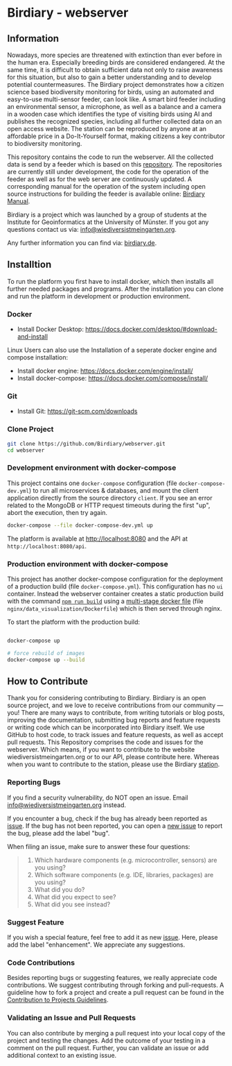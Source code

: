 # Birdiary - webserver 

## Information
Nowadays, more species are threatened with extinction than ever before in the human era.
Especially breeding birds are considered endangered. 
At the same time, it is difficult to obtain sufficient data not only to raise awareness for this situation, but also to gain a better understanding and to develop potential countermeasures.
The Birdiary project demonstrates how a citizen science based biodiversity monitoring for birds, using an automated and easy-to-use multi-sensor feeder, can look like. 
A smart bird feeder including an environmental sensor, a microphone, as well as a balance and a camera in a wooden case which identifies the type of visiting birds using AI and publishes the recognized species, including all further collected data on an open access website. 
The station can be reproduced by anyone at an affordable price in a Do-It-Yourself format, making citizens a key contributor to biodiversity monitoring.

This repository contains the code to run the webserver. 
All the collected data is send by a feeder which is based on this [repository](https://github.com/Birdiary/station). 
The repositories are currently still under development, the code for the operation of the feeder as well as for the web server are continuously updated. 
A corresponding manual for the operation of the system including open source instructions for building the feeder is available online: [Birdiary Manual](https://docs.google.com/document/d/1ItowLull5JF3irzGtbR-fCmgelG3B7DSaU1prOeQXA4/). 

Birdiary is a project which was launched by a group of students at the Institute for Geoinformatics at the University of Münster. 
If you got any questions contact us via: [info@wiediversistmeingarten.org](mailto:info@wiediversistmeingarten.org).

Any further information you can find via: [birdiary.de](https://www.wiediversistmeingarten.org/). 

## Installtion
To run the platform you first have to install docker, which then installs all further needed packages and programs. After the installation you can clone and run the platform in development or production environment.

### Docker

 * Install Docker Desktop: https://docs.docker.com/desktop/#download-and-install

Linux Users can also use the Installation of a seperate docker engine and compose installation:
 * Install docker engine: https://docs.docker.com/engine/install/
 * Install docker-compose: https://docs.docker.com/compose/install/

### Git

 * Install Git: https://git-scm.com/downloads

### Clone Project 
```bash
git clone https://github.com/Birdiary/webserver.git
cd webserver
```

### Development environment with docker-compose

This project contains one `docker-compose` configuration (file `docker-compose-dev.yml`) to run all microservices & databases, and mount the client application directly from the source directory `client`.
If you see an error related to the MongoDB or HTTP request timeouts during the first "up", abort the execution, then try again.

```bash
docker-compose --file docker-compose-dev.yml up
```

The platform is available at [http://localhost:8080](http://localhost:8080) and the API at `http://localhost:8080/api`.

### Production environment with docker-compose

This project has another docker-compose configuration for the deployment of a production build (file `docker-compose.yml`).
This configuration has no `ui` container. Instead the webserver container creates a static production build with the command [`npm run build`](https://create-react-app.dev/docs/available-scripts/) using a [multi-stage docker file](https://docs.docker.com/develop/develop-images/multistage-build/) (file `nginx/data_visualization/Dockerfile`) which is then served through nginx.

To start the platform with the production build:

```bash

docker-compose up 

# force rebuild of images
docker-compose up --build
```

## How to Contribute
Thank you for considering contributing to Birdiary. Birdiary is an open source project, and we love to receive contributions from our community — you!
There are many ways to contribute, from writing tutorials or blog posts, improving the documentation, submitting bug reports and feature requests or writing code which can be incorporated into Birdiary itself.
We use GitHub to host code, to track issues and feature requests, as well as accept pull requests.
This Repository comprises the code and issues for the webserver. Which means, if you want to contribute to the website wiediversistmeingarten.org or to our API, please contribute here. Whereas when you want to contribute to the station, please use the Birdiary [station](https://github.com/Birdiary/station). 

### Reporting Bugs
If you find a security vulnerability, do NOT open an issue. Email info@wiediversistmeingarten.org instead.
 
If you encounter a bug, check if the bug has already been reported as [issue](https://github.com/Birdiary/webserver/issues). If the bug has not been reported, you can open a [new issue](https://github.com/Birdiary/webserver/issues/new) to report the bug, please add the label "bug".
 
When filing an issue, make sure to answer these four questions:
> 1. Which hardware components (e.g. microcontroller, sensors) are you using?
> 2. Which software components (e.g. IDE, libraries, packages) are you using?
> 3. What did you do?
> 4. What did you expect to see?
> 5. What did you see instead?
 
### Suggest Feature
If you wish a special feature, feel free to add it as new [issue](https://github.com/Birdiary/webserver/issues/new). Here, please add the label "enhancement". We appreciate any suggestions.

### Code Contributions
Besides reporting bugs or suggesting features, we really appreciate code contributions. We suggest contributing through forking and pull-requests. A guideline how to fork a project and create a pull request can be found in the [Contribution to Projects Guidelines](https://docs.github.com/en/get-started/quickstart/contributing-to-projects). 

### Validating an Issue and Pull Requests
You can also contribute by merging a pull request into your local copy of the project and testing the changes. Add the outcome of your testing in a comment on the pull request.
Further, you can validate an issue or add additional context to an existing issue.

